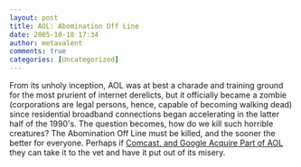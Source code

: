 ```yaml
---
layout: post
title: AOL: Abomination Off Line
date: 2005-10-18 17:34
author: metavalent
comments: true
categories: [Uncategorized]
---
```

From its unholy inception, AOL was at best a charade and training ground for the most prurient of internet derelicts, but it officially became a zombie (corporations are legal persons, hence, capable of becoming walking dead) since residential broadband connections began accelerating in the latter half of the 1990's.  The question becomes, how do we kill such horrible creatures?  The Abomination Off Line must be killed, and the sooner the better for everyone.  Perhaps if <a href="http://news.yahoo.com/s/ap/20051013/ap_on_hi_te/aol_comcast_google">Comcast, and Google Acquire Part of AOL</a> they can take it to the vet and have it put out of its misery.
